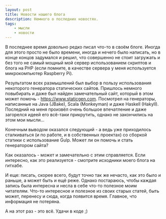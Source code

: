 ```yaml
---
layout: post
title: Новости нашего блога
description: Немного о последних новостях.
tags:
    - мысли
    - новости
---
```

В последнее время довольно редко писал что-то в своём блоге. Иногда для этого просто не было времени,
иногда и нечего было написать, но в конце концов задумался и решил, что совершенно не стоит загружать
и без того не самый мощный мой сервер использованием скриптов и блога на PHP (если помните, в качестве
сервера у меня используется микрокомпьютер Raspberry Pi).

Результатом всех размышлений был выбор в пользу использования некоторого генератора статических сайтов.
Пришлось немного повыбирать и даже был найден замечательный сайт, который в этом может помочь - 
https://www.staticgen.com. Посмотрел на генераторы, написанные на Java (JBake), Scala (Monkeyman) и
даже Haskell (Hakyll). Последний на меня произвёл очень большое впечатление и даже загорелся идеей
его всё-таки прикрутить, однако не закончились на этом мои мысли...

Конечным выводом оказался следующий - а ведь уже приходилось сталкиваться (и по работе, и в собственных
проектах) со сборкой статики с использование Gulp. Может ли он помочь и стать генератором сайта?

Как оказалось - может и замечательно с этим справляется. Если интересно, как это реализуется - смотрите
исходники моего блога на гитхабе.

И еще: писать, скорее всего, будут точно так же нечасто, как это было и раньше, а может быть и ещё реже.
Однако постараюсь, чтобы каждая запись была интересна и несла в себе что-то полезное моим читателям.
Что-то интересное и полезное из своих старых статей, быть может, перенесу и сюда, когда появится время.
Главное, что информация не потеряна.

А на этот раз - это всё. Удачи в коде ;)